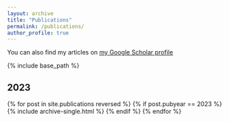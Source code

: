 ```yaml
---
layout: archive
title: "Publications"
permalink: /publications/
author_profile: true
---
```


<!-- {% if author.googlescholar %} -->
<!-- You can also find my articles on <u><a href="{{author.googlescholar}}">my Google Scholar profile</a>.</u> -->
<!-- {% endif %} -->
You can also find my articles on [my Google Scholar profile](https://scholar.google.com/citations?user=2e1sfqAAAAAJ&hl=en&authuser=1)

{% include base_path %}

<h2>2023</h2>
{% for post in site.publications reversed %}
  {% if post.pubyear == 2023 %}
      {% include archive-single.html %}
  {% endif %}
{% endfor %}
